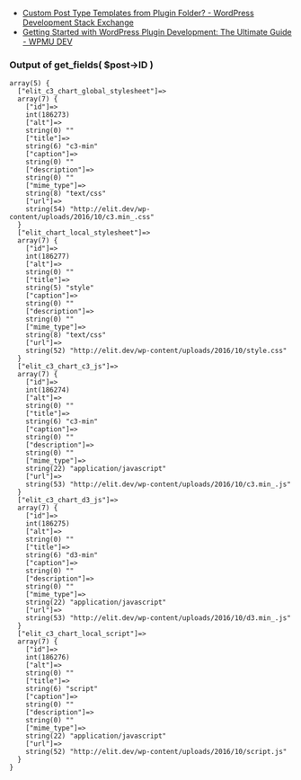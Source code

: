 * [Custom Post Type Templates from Plugin Folder? - WordPress Development Stack Exchange](http://wordpress.stackexchange.com/questions/17385/custom-post-type-templates-from-plugin-folder)
* [Getting Started with WordPress Plugin Development: The Ultimate Guide - WPMU DEV](https://premium.wpmudev.org/blog/wordpress-plugin-development-guide/?utm_expid=3606929-90.6a_uo883STWy99lnGf8x1g.0&utm_referrer=https%3A%2F%2Fwww.google.com%2F)

### Output of get_fields( $post->ID )
```
array(5) {
  ["elit_c3_chart_global_stylesheet"]=>
  array(7) {
    ["id"]=>
    int(186273)
    ["alt"]=>
    string(0) ""
    ["title"]=>
    string(6) "c3-min"
    ["caption"]=>
    string(0) ""
    ["description"]=>
    string(0) ""
    ["mime_type"]=>
    string(8) "text/css"
    ["url"]=>
    string(54) "http://elit.dev/wp-content/uploads/2016/10/c3.min_.css"
  }
  ["elit_chart_local_stylesheet"]=>
  array(7) {
    ["id"]=>
    int(186277)
    ["alt"]=>
    string(0) ""
    ["title"]=>
    string(5) "style"
    ["caption"]=>
    string(0) ""
    ["description"]=>
    string(0) ""
    ["mime_type"]=>
    string(8) "text/css"
    ["url"]=>
    string(52) "http://elit.dev/wp-content/uploads/2016/10/style.css"
  }
  ["elit_c3_chart_c3_js"]=>
  array(7) {
    ["id"]=>
    int(186274)
    ["alt"]=>
    string(0) ""
    ["title"]=>
    string(6) "c3-min"
    ["caption"]=>
    string(0) ""
    ["description"]=>
    string(0) ""
    ["mime_type"]=>
    string(22) "application/javascript"
    ["url"]=>
    string(53) "http://elit.dev/wp-content/uploads/2016/10/c3.min_.js"
  }
  ["elit_c3_chart_d3_js"]=>
  array(7) {
    ["id"]=>
    int(186275)
    ["alt"]=>
    string(0) ""
    ["title"]=>
    string(6) "d3-min"
    ["caption"]=>
    string(0) ""
    ["description"]=>
    string(0) ""
    ["mime_type"]=>
    string(22) "application/javascript"
    ["url"]=>
    string(53) "http://elit.dev/wp-content/uploads/2016/10/d3.min_.js"
  }
  ["elit_c3_chart_local_script"]=>
  array(7) {
    ["id"]=>
    int(186276)
    ["alt"]=>
    string(0) ""
    ["title"]=>
    string(6) "script"
    ["caption"]=>
    string(0) ""
    ["description"]=>
    string(0) ""
    ["mime_type"]=>
    string(22) "application/javascript"
    ["url"]=>
    string(52) "http://elit.dev/wp-content/uploads/2016/10/script.js"
  }
}
```
